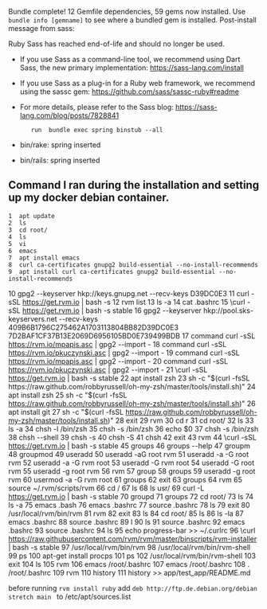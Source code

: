 Bundle complete! 12 Gemfile dependencies, 59 gems now installed.
Use `bundle info [gemname]` to see where a bundled gem is installed.
Post-install message from sass:

Ruby Sass has reached end-of-life and should no longer be used.

* If you use Sass as a command-line tool, we recommend using Dart Sass, the new
  primary implementation: https://sass-lang.com/install

* If you use Sass as a plug-in for a Ruby web framework, we recommend using the
  sassc gem: https://github.com/sass/sassc-ruby#readme

* For more details, please refer to the Sass blog:
  https://sass-lang.com/blog/posts/7828841

         run  bundle exec spring binstub --all
* bin/rake: spring inserted
* bin/rails: spring inserted


## Command I ran during the installation and setting up my docker debian container.
    1  apt update
    2  ls
    3  cd root/
    4  ls
    5  vi
    6  emacs
    7  apt install emacs 
    8  curl ca-certificates gnupg2 build-essential --no-install-recommends
    9  apt install curl ca-certificates gnupg2 build-essential --no-install-recommends
   10  gpg2 --keyserver hkp://keys.gnupg.net --recv-keys D39DC0E3
   11  curl -sSL https://get.rvm.io | bash -s
   12  rvm list
   13  ls -a
   14  cat .bashrc 
   15  \curl -sSL https://get.rvm.io | bash -s stable
   16      gpg2 --keyserver hkp://pool.sks-keyservers.net --recv-keys 409B6B1796C275462A1703113804BB82D39DC0E3 7D2BAF1CF37B13E2069D6956105BD0E739499BDB
   17  command curl -sSL https://rvm.io/mpapis.asc | gpg2 --import -
   18  command curl -sSL https://rvm.io/pkuczynski.asc | gpg2 --import -
   19  command curl -sSL https://rvm.io/mpapis.asc | gpg2 --import -
   20  command curl -sSL https://rvm.io/pkuczynski.asc | gpg2 --import -
   21  \curl -sSL https://get.rvm.io | bash -s stable
   22  apt install zsh
   23  sh -c "$(curl -fsSL https://raw.github.com/robbyrussell/oh-my-zsh/master/tools/install.sh)"
   24  apt install zsh
   25  sh -c "$(curl -fsSL https://raw.github.com/robbyrussell/oh-my-zsh/master/tools/install.sh)"
   26  apt install git
   27  sh -c "$(curl -fsSL https://raw.github.com/robbyrussell/oh-my-zsh/master/tools/install.sh)"
   28  exit
   29  rvm
   30  cd r
   31  cd root/
   32  ls
   33  ls -a
   34  chsh -l /bin/zsh
   35  chsh -s /bin/zsh
   36  echo $0
   37  chsh -s /bin/zsh
   38  chsh --shell
   39  chsh -s
   40  chsh -S
   41  chsh
   42  exit
   43  rvm
   44  \curl -sSL https://get.rvm.io | bash -s stable
   45  groups
   46  groups --help
   47  groupm
   48  groupmod 
   49  useradd 
   50  useradd -aG root rvm
   51  useradd -a -G root rvm
   52  useradd -a -G rvm root
   53  useradd -G rvm root
   54  useradd -G root rvm
   55  useradd -g root rvm
   56  rvm
   57  group
   58  groups 
   59  useradd -g root rvm
   60  usermod -a -G rvm root
   61  groups
   62  exit
   63  groups
   64  rvm
   65  source ~/.rvm/scripts/rvm
   66  cd /
   67  ls
   68  ls usr/
   69  curl -L https://get.rvm.io | bash -s stable
   70  groupd
   71  groups
   72  cd root/
   73  ls
   74  ls -a
   75  emacs .bash
   76  emacs .bashrc 
   77  source .bashrc 
   78  ls
   79  exit
   80  /usr/local/rvm/bin/rvm
   81  rvm
   82  exit
   83  ls
   84  cd root/
   85  ls
   86  ls -la
   87  emacs .bashrc
   88  source .bashrc
   89  l
   90  ls
   91  source .bashrc
   92  emacs .bashrc
   93  source .bashrc
   94  ls
   95  echo progress-bar >> ~/.curlrc
   96  \curl https://raw.githubusercontent.com/rvm/rvm/master/binscripts/rvm-installer | bash -s stable
   97  /usr/local/rvm/bin/rvm
   98  /usr/local/rvm/bin/rvm-shell 
   99  ps
  100  apt-get install procps
  101  ps
  102  /usr/local/rvm/bin/rvm-shell 
  103  exit
  104  ls
  105  rvm
  106  emacs /root/.bashrc
  107  emacs /root/.bashrc
  108  . /root/.bashrc
  109  rvm
  110  history 
  111  history >> app/test_app/README.md 

before running `rvm install ruby`
add `deb http://ftp.de.debian.org/debian stretch main ` to /etc/apt/sources.list 

